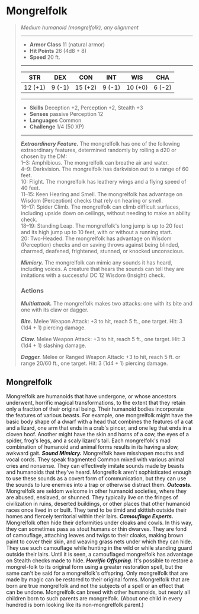 # Mongrelfolk
>*Medium humanoid (mongrelfolk), any alignment*
>___
>- **Armor Class** 11 (natural armor)
>- **Hit Points** 26 (4d8 + 8)
>- **Speed** 20 ft.
>___
>|STR|DEX|CON|INT|WIS|CHA|
>|:---:|:---:|:---:|:---:|:---:|:---:|
>|12 (+1)|9 (-1)|15 (+2)|9 (-1)|10 (+0)|6 (-2)|
>___
>- **Skills** Deception +2, Perception +2, Stealth +3
>- **Senses** passive Perception 12
>- **Languages** Common
>- **Challenge** 1/4 (50 XP)
>___
>***Extraordinary Feature.*** The mongrelfolk has one of the following extraordinary features, determined randomly by rolling a d20 or chosen by the DM:  
>1–3: Amphibious. The mongrelfolk can breathe air and water.  
>4–9: Darkvision. The mongrelfolk has darkvision out to a range of 60 feet.  
>10: Flight. The mongrelfolk has leathery wings and a flying speed of 40 feet.  
>11–15: Keen Hearing and Smell. The mongrelfolk has advantage on Wisdom (Perception) checks that rely on hearing or smell.  
>16–17: Spider Climb. The mongrelfolk can climb difficult surfaces, including upside down on ceilings, without needing to make an ability check.  
>18–19: Standing Leap. The mongrelfolk's long jump is up to 20 feet and its high jump up to 10 feet, with or without a running start.  
>20: Two-Headed. The mongrelfolk has advantage on Wisdom (Perception) checks and on saving throws against being blinded, charmed, deafened, frightened, stunned, or knocked unconscious.  
>
>***Mimicry.*** The mongrelfolk can mimic any sounds it has heard, including voices. A creature that hears the sounds can tell they are imitations with a successful DC 12 Wisdom (Insight) check.  
>
>### Actions
>***Multiattack.*** The mongrelfolk makes two attacks: one with its bite and one with its claw or dagger.  
>
>***Bite.*** Melee Weapon Attack: +3 to hit, reach 5 ft., one target. Hit: 3 (1d4 + 1) piercing damage.  
>
>***Claw.*** Melee Weapon Attack: +3 to hit, reach 5 ft., one target. Hit: 3 (1d4 + 1) slashing damage.  
>
>***Dagger.*** Melee  or Ranged Weapon Attack: +3 to hit, reach 5 ft. or range 20/60 ft., one target. Hit: 3 (1d4 + 1) piercing damage.
## Mongrelfolk
Mongrelfolk are humanoids that have undergone, or whose ancestors underwent, horrific magical transformations, to the extent that they retain only a fraction of their original being. Their humanoid bodies incorporate the features of various beasts. For example, one mongrelfolk might have the basic body shape of a dwarf with a head that combines the features of a cat and a lizard, one arm that ends in a crab's pincer, and one leg that ends in a cloven hoof. Another might have the skin and horns of a cow, the eyes of a spider, frog's legs, and a scaly lizard's tail. Each mongrelfolk's mad combination of humanoid and animal forms results in its having a slow, awkward gait.
***Sound Mimicry.*** Mongrelfolk have misshapen mouths and vocal cords. They speak fragmented Common mixed with various animal cries and nonsense. They can effectively imitate sounds made by beasts and humanoids that they've heard. Mongrelfolk aren't sophisticated enough to use these sounds as a covert form of communication, but they can use the sounds to lure enemies into a trap or otherwise distract them.
***Outcasts.*** Mongrelfolk are seldom welcome in other humanoid societies, where they are abused, enslaved, or shunned. They typically live on the fringes of civilization in ruins, deserted buildings, or other places that other humanoid races once lived in or built. They tend to be timid and skittish outside their homes and fiercely territorial within their lairs.
***Camouflage Experts.*** Mongrelfolk often hide their deformities under cloaks and cowls. In this way, they can sometimes pass as stout humans or thin dwarves. They are fond of camouflage, attaching leaves and twigs to their cloaks, making brown paint to cover their skin, and weaving grass nets under which they can hide. They use such camouflage while hunting in the wild or while standing guard outside their lairs. Until it is seen, a camouflaged mongrelfolk has advantage on Stealth checks made to hide.
***Horrific Offspring.*** It's possible to restore a mongrel-folk to its original form using a greater restoration spell, but the same can't be said for a mongrelfolk's offspring. Only mongrelfolk that are made by magic can be restored to their original forms. Mongrelfolk that are born are true mongrelfolk and not the subjects of a spell or an effect that can be undone.
Mongrelfolk can breed with other humanoids, but nearly all children born to such parents are mongrelfolk. (About one child in every hundred is born looking like its non-mongrelfolk parent.)